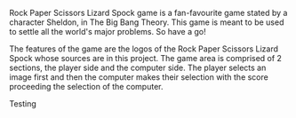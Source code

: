 Rock Paper Scissors Lizard Spock game is a fan-favourite game stated by a character Sheldon, in The Big Bang Theory. This game is meant to be used to settle all the world's major problems. So have a go!

The features of the game are the logos of the Rock Paper Scissors Lizard Spock whose sources are in this project. 
The game area is comprised of 2 sections, the player side and the computer side. The player selects an image first and then the computer makes their selection with the score proceeding the selection of the computer. 

Testing 